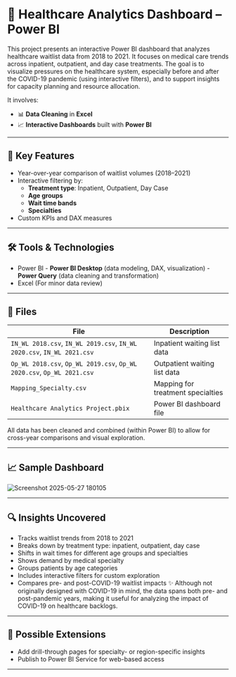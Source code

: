 # 🏥 Healthcare Analytics Dashboard – Power BI

This project presents an interactive Power BI dashboard that analyzes healthcare waitlist data from 2018 to 2021. It focuses on medical care trends across inpatient, outpatient, and day case treatments. The goal is to visualize pressures on the healthcare system, especially before and after the COVID-19 pandemic (using interactive filters), and to support insights for capacity planning and resource allocation.

It involves:

- 📊 **Data Cleaning** in **Excel**
- 📈 **Interactive Dashboards** built with **Power BI**

---

## 📌 Key Features

- Year-over-year comparison of waitlist volumes (2018–2021)
- Interactive filtering by:
  - **Treatment type**: Inpatient, Outpatient, Day Case
  - **Age groups**
  - **Wait time bands**
  - **Specialties**
- Custom KPIs and DAX measures

---

## 🛠 Tools & Technologies

- Power BI - **Power BI Desktop** (data modeling, DAX, visualization)
           - **Power Query** (data cleaning and transformation)
- Excel (For minor data review)

---

## 📁 Files

| File | Description |
|------|-------------|
| `IN_WL 2018.csv`, `IN_WL 2019.csv`, `IN_WL 2020.csv`, `IN_WL 2021.csv` | Inpatient waiting list data |
| `Op_WL 2018.csv`, `Op_WL 2019.csv`, `Op_WL 2020.csv`, `Op_WL 2021.csv` | Outpatient waiting list data |
| `Mapping_Specialty.csv` | Mapping for treatment specialties |
| `Healthcare Analytics Project.pbix` | Power BI dashboard file |

All data has been cleaned and combined (within Power BI) to allow for cross-year comparisons and visual exploration.

---

## 📈 Sample Dashboard
![Screenshot 2025-05-27 180105](https://github.com/user-attachments/assets/b6068ee3-53ed-4b4f-86a1-d69a248c9ff6)

---

## 🔍 Insights Uncovered

- Tracks waitlist trends from 2018 to 2021
- Breaks down by treatment type: inpatient, outpatient, day case
- Shifts in wait times for different age groups and specialties
- Shows demand by medical specialty
- Groups patients by age categories
- Includes interactive filters for custom exploration
- Compares pre- and post-COVID-19 waitlist impacts
   ✨ Although not originally designed with COVID-19 in mind, the data spans both pre- and post-pandemic years, making it useful for analyzing the impact of COVID-19 on healthcare backlogs.

---

## 📌 Possible Extensions

- Add drill-through pages for specialty- or region-specific insights
- Publish to Power BI Service for web-based access

---
